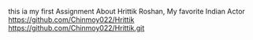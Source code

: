 this ia my first Assignment About Hrittik Roshan, My favorite Indian Actor
https://github.com/Chinmoy022/Hrittik
https://github.com/Chinmoy022/Hrittik.git
